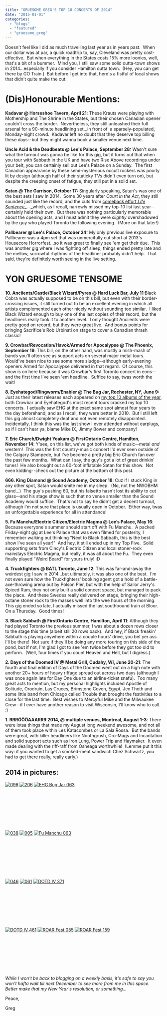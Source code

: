 ```yaml
---
title: "GRUESOME GREG'S TOP 10 CONCERTS OF 2014"
date: "2015-01-01"
categories: 
  - "blogs"
  - "featured"
  - "gruesome_greg"
---
```


Doesn't feel like I did as much travelling last year as in years past.  When our dollar was at par, a quick roadtrip to, say, Cleveland was pretty cost-effective.  But when everything in the States costs 15% more loonies, well, that's a bit of a bummer.  Mind you, I still saw some solid outta-town shows in 2014...especially if you consider Hamilton outta town.  (Hey, you can get there by GO Train.)  But before I get into that, here's a fistful of local shows that didn't quite make the cut:

# (Dis)Honourable Mentions:

**Kadavar @ Horseshoe Tavern, April 21**: These Krauts were playing with Mothership and The Shrine in the States, but their chosen Canadian opener couldn't cross the border.  Nevertheless, they still unleashed their full arsenal for a 90-minute headlining set...in front of  a sparsely-populated, Monday-night crowd.  Kadavar left no doubt that they deserve top billing these days--but they might wanna book a smaller venue next time.

**Uncle Acid & the Deadbeats @ Lee's Palace, September 28:** Wasn't sure what the turnout was gonna be like for this gig, but it turns out that when you tour with Sabbath in the UK and have two Rise Above recordings under your belt, you can certainly sell out Lee's Palace on a Sunday.  The first Canadian appearance by these semi-mysterious occult rockers was poorly lit by design (although half of their staticky TVs didn't even turn on), but despite the creeping onset of fatigue, they still put in a solid set.

**Satan @ The Garrison, October 17:** Singularly speaking, Satan's was one of the best sets I saw in 2014.  Some 30 years after _Court in the Act_, they still sounded just like the record, and the cuts from [comeback effort _Life Sentence_](https://hellbound.ca/2013/04/satan-life-sentence/)_\--_which, as I recall, narrowly missed my top-10 list last year--certainly held their own.  But there was nothing particularly memorable about the opening acts, and I must admit they were _slightly_ overshadowed by the guy who played Toronto the following evening.  (More on that later!)

**Pallbearer @ Lee's Palace, October 24:** My only previous live exposure to Pallbearer was a 4pm set that was unmercifully cut short at 2013's Housecore Horrorfest...so it was great to finally see 'em get their due.  This was another gig where I was fighting off sleep; things ended pretty late and the mellow, sorrowful rhythms of the headliner probably didn't help.  That said, they're definitely worth seeing in the live setting.

# YON GRUESOME TENSOME

**10\. Anciients/Castle/Black Wizard/Pyres @ Hard Luck Bar, July 11**:Black Cobra was actually supposed to be on this bill, but even with their border-crossing issues, it still turned out to be an excellent evening in which all artists complemented each other nicely without sounding too similar.  I liked Black Wizard enough to buy one of the last copies of their record, but the headliners really took it to another level.  I only thought Anciients were pretty good on record, but they were great live.  And bonus points for bringing Sacrifice's Rob Urbinati on stage to cover a Canadian thrash classic!

**9\. Crowbar/Revocation/Havok/Armed for Apocalypse @ The Phoenix, September 19**: This bill, on the other hand, was mostly a mish-mash of bands you'll often see as support acts on several major metal tours.  Would've been nice to see some more sludge--although early-evening openers Armed for Apocalypse delivered in that regard.  Of course, this show is on here because it was Crowbar's first Toronto concert in eons--and the first time I've seen 'em headline.  Suffice to say, twas worth the wait!

**8\. Eyehategod/Ringworm/Enabler @ The Bug Jar, Rochester, NY, June 9:** Just as their latest releases each appeared on [my top 10 albums of the year](https://hellbound.ca/2014/12/gruesome-gregs-top-10-albums-2014/), both Crowbar and Eyehategod's most recent tours cracked my top 10 concerts.  I actually saw EHG at the exact same spot almost four years to the day beforehand, and as I recall, they were better in 2010.  But I still left this gig almost completely deaf and not even remotely disappointed.  Incidentally, I think this was the last show I ever attended without earplugs, so if I can't hear ya, blame Mike IX, Jimmy Bower and company!

**7\. Eric Church/Dwight Yoakam @ FirstOntario Centre, Hamilton, November 14**: Y'see, on this list, we've got both kinds of music--metal _and_ western!  This was the first country-music concert I'd ever seen outside of the Calgary Stampede, but I've become a pretty big Eric Church fan over the past few months.  What can I say, the guy's got a lot of great drinkin' tunes!  He also brought out a 60-foot inflatable Satan for this show.  Not even kidding--check out the picture at the bottom of this post.

**666\. King Diamond @ Sound Academy, October 18**: Cuz if I stuck King in any other spot, Satan would smite me in my sleep.  (No, not the NWOBHM band...)  The guy's pushing 60, but his falsetto hasn't lost its ability to cut glass--and his stage show is such that no venue smaller than the Sound Academy would suffice.  That's not to say he didn't get a decent turnout, although I'm not sure that place is usually open in October.  Either way, twas an unforgettable experience for all in attendance!

**5\. Fu Manchu/Electric Citizen/Electric Magma @ Lee’s Palace, May 16**: Because everyone's summer should start off with Fu Manchu.  A packed Friday-night gig at Lee's Palace that was even filmed for posterity, I remember walking out thinking "Next to Black Sabbath, this is the best show I've seen all year!"  And hey, it still ended up in my Top Five.  Solid supporting sets from Cincy's Electric Citizen and local stoner-rock mainstays Electric Magma, but really, it was all about the Fu.  They even finally played "Weird Beard" for yours truly! :D

**4\. Truckfighters @ BATL Toronto, June 12**: This was far-and-away the weirdest gig I saw in 2014...but ultimately, it was also one of the best.  I'm not even sure how the Truckfighters' booking agent got a hold of a battle-axe-throwing arena out by Polson Pier, but with the help of Sailor Jerry's Spiced Rum, they not only built a solid concert space, but managed to pack the place.  And these Swedes really delivered on stage, bringing their high-octane stoner rock to the masses well into the wee hours of the morning.  This gig ended so late, I actually missed the last southbound train at Bloor.  On a Thursday.  Good times!

**3\. Black Sabbath @ FirstOntario Centre, Hamilton, April 11**: Although they had played Toronto the previous summer, I was about a dozen rows closer to the stage this time (albeit still 20 rows back).  And hey, if Black freakin' Sabbath is playing anywhere within a couple hours' drive, you bet yer ass I'll be there!  Not sure if they'll be doing any more touring on this side of the pond, but if not, I'm glad I got to see 'em twice before they got too old to perform.  (Well, four times if you count Heaven and Hell, but I digress.)

**2\. Days of the Doomed IV @ Metal Grill, Cudahy, WI, June 20-21**: The fourth and final edition of Days of the Doomed went out on a high note with another 20+ hours of heavy riffage spread out across two days (although I was once again late for Day One due to an airline-ticket snafu).  Too many great acts to mention, but my personal highlights included Apostle of Solitude, Orodruin, Las Cruces, Brimstone Coven, Egypt, Jex Thoth and some little band from Chicago called Trouble that brought the festivities to a close for the last time.  Best wishes to Mercyful Mike and the Milwaukee Crew--if I ever have another reason to visit Wisconsin, I'll know who to call. :)

**1\. RRRÖÖÖAAARRR 2014, @ multiple venues, Montreal, August 1-3**: There were lotsa things that made my August long weekend awesome, and not all of them took place within Les Katacombes or La Sala Rossa.  But the bands were great, with killer headliners like Noothgrush, Cro-Mags and Incantation and solid support acts such as Iron Lung, Power Trip and Haymaker.  It even made dealing with the riff-raff from Osheaga worthwhile!  (Lemme put it this way: if you wanted to get a smoked-meat sandwich Chez Schwartz, you had to get there really, really early.)

## 2014 in pictures:

[![096](https://hellbound.ca/wp-content/uploads/2015/01/096-150x150.jpg)](https://hellbound.ca/wp-content/uploads/2015/01/096.jpg) [![206](https://hellbound.ca/wp-content/uploads/2015/01/206-150x150.jpg)](https://hellbound.ca/wp-content/uploads/2015/01/206.jpg) [![EHG Bug Jar 063](https://hellbound.ca/wp-content/uploads/2015/01/EHG-Bug-Jar-063-150x150.jpg)](https://hellbound.ca/wp-content/uploads/2015/01/EHG-Bug-Jar-063.jpg)

 

 

 

 

[![038](https://hellbound.ca/wp-content/uploads/2015/01/038-150x150.jpg)](https://hellbound.ca/wp-content/uploads/2015/01/038.jpg) [![005](https://hellbound.ca/wp-content/uploads/2015/01/005-150x150.jpg)](https://hellbound.ca/wp-content/uploads/2015/01/005.jpg) [![Fu Manchu 063](https://hellbound.ca/wp-content/uploads/2015/01/Fu-Manchu-063-150x150.jpg)](https://hellbound.ca/wp-content/uploads/2015/01/Fu-Manchu-063.jpg)

 

 

 

 

[![046](https://hellbound.ca/wp-content/uploads/2015/01/046-150x150.jpg)](https://hellbound.ca/wp-content/uploads/2015/01/046.jpg) [![061](https://hellbound.ca/wp-content/uploads/2015/01/061-150x150.jpg)](https://hellbound.ca/wp-content/uploads/2015/01/061.jpg) [![DOTD IV 371](https://hellbound.ca/wp-content/uploads/2015/01/DOTD-IV-371-150x150.jpg)](https://hellbound.ca/wp-content/uploads/2015/01/DOTD-IV-371.jpg)

 

 

 

 

[![DOTD IV 461](https://hellbound.ca/wp-content/uploads/2015/01/DOTD-IV-461-150x150.jpg)](https://hellbound.ca/wp-content/uploads/2015/01/DOTD-IV-461.jpg) [![ROAR Fest 055](https://hellbound.ca/wp-content/uploads/2015/01/ROAR-Fest-055-150x150.jpg)](https://hellbound.ca/wp-content/uploads/2015/01/ROAR-Fest-055.jpg) [![ROAR Fest 159](https://hellbound.ca/wp-content/uploads/2015/01/ROAR-Fest-159-150x150.jpg)](https://hellbound.ca/wp-content/uploads/2015/01/ROAR-Fest-159.jpg)

 

 

 

 

_While I won't be back to blogging on a weekly basis, it's safe to say you won't hafta wait till next December to see more from me in this space.  Better make that my New Year's resolution, or something..._

Peace,

Greg
